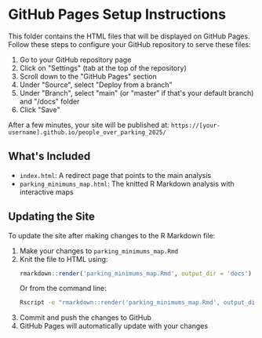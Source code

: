 # GitHub Pages Setup Instructions

This folder contains the HTML files that will be displayed on GitHub Pages. Follow these steps to configure your GitHub repository to serve these files:

1. Go to your GitHub repository page
2. Click on "Settings" (tab at the top of the repository)
3. Scroll down to the "GitHub Pages" section
4. Under "Source", select "Deploy from a branch"
5. Under "Branch", select "main" (or "master" if that's your default branch) and "/docs" folder
6. Click "Save"

After a few minutes, your site will be published at: `https://[your-username].github.io/people_over_parking_2025/`

## What's Included

- `index.html`: A redirect page that points to the main analysis
- `parking_minimums_map.html`: The knitted R Markdown analysis with interactive maps

## Updating the Site

To update the site after making changes to the R Markdown file:

1. Make your changes to `parking_minimums_map.Rmd`
2. Knit the file to HTML using:
   ```r
   rmarkdown::render('parking_minimums_map.Rmd', output_dir = 'docs')
   ```
   Or from the command line:
   ```bash
   Rscript -e "rmarkdown::render('parking_minimums_map.Rmd', output_dir = 'docs')"
   ```
3. Commit and push the changes to GitHub
4. GitHub Pages will automatically update with your changes
